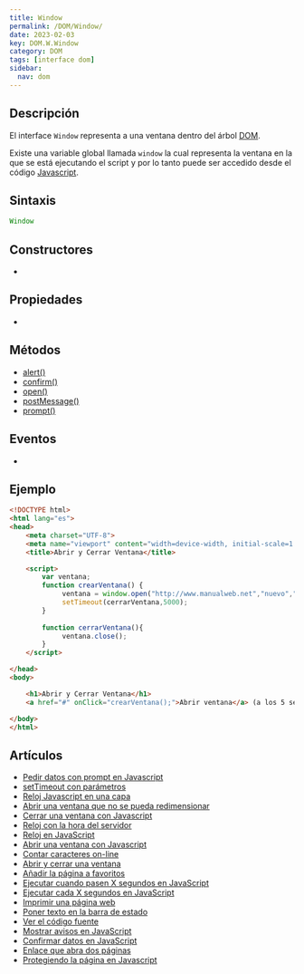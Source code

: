 ```yaml
---
title: Window
permalink: /DOM/Window/
date: 2023-02-03
key: DOM.W.Window
category: DOM
tags: [interface dom]
sidebar:
  nav: dom
---
```


## **Descripción**


El interface `Window` representa a una ventana dentro del árbol [DOM](http://www.manualweb.net/dom/).


Existe una variable global llamada `window` la cual representa la ventana en la que se está ejecutando el script y por lo tanto puede ser accedido desde el código [Javascript](https://www.manualweb.net/Javascript/).


## **Sintaxis**


```javascript
Window
```


## **Constructores**

- 

## Propiedades

- 

## **Métodos**

- [alert()](https://www.w3api.com/DOM/Window/alert/)
- [confirm()](https://www.w3api.com/DOM/Window/confirm)
- [open()](https://www.w3api.com/DOM/Window/open/)
- [postMessage()](https://www.w3api.com/DOM/Window/postMessage/)
- [prompt()](https://www.w3api.com/DOM/Window/prompt/)

## Eventos

- 

## **Ejemplo**


```html
<!DOCTYPE html>
<html lang="es">
<head>
    <meta charset="UTF-8">
    <meta name="viewport" content="width=device-width, initial-scale=1.0">
    <title>Abrir y Cerrar Ventana</title>

    <script>
        var ventana;
        function crearVentana() {
             ventana = window.open("http://www.manualweb.net","nuevo","width=400,height=400");
             setTimeout(cerrarVentana,5000);
        }
        
        function cerrarVentana(){
             ventana.close();
        }
    </script>

</head>
<body>

    <h1>Abrir y Cerrar Ventana</h1>
    <a href="#" onClick="crearVentana();">Abrir ventana</a> (a los 5 segundos se cerrara)

</body>
</html>
```


## Artículos

- [Pedir datos con prompt en Javascript](https://lineadecodigo.com/javascript/pedir-datos-con-prompt-en-javascript/)
- [setTimeout con parámetros](https://lineadecodigo.com/javascript/settimeout-con-parametros/)
- [Reloj Javascript en una capa](https://lineadecodigo.com/javascript/reloj-javascript-en-una-capa/)
- [Abrir una ventana que no se pueda redimensionar](https://lineadecodigo.com/javascript/abrir-una-ventana-que-no-se-pueda-redimensionar/)
- [Cerrar una ventana con Javascript](https://lineadecodigo.com/javascript/cerrar-una-ventana-con-javascript/)
- [Reloj con la hora del servidor](https://lineadecodigo.com/asp/reloj-con-la-hora-del-servidor/)
- [Reloj en JavaScript](https://lineadecodigo.com/javascript/reloj-en-javascript/)
- [Abrir una ventana con Javascript](https://lineadecodigo.com/javascript/abrir-una-ventana-con-javascript/)
- [Contar caracteres on-line](https://lineadecodigo.com/javascript/contar-caracteres-on-line/)
- [Abrir y cerrar una ventana](https://lineadecodigo.com/javascript/abrir-y-cerrar-una-ventana/)
- [Añadir la página a favoritos](https://lineadecodigo.com/javascript/anadir-la-pagina-a-favoritos/)
- [Ejecutar cuando pasen X segundos en JavaScript](https://lineadecodigo.com/javascript/ejecutar-cuando-pasen-x-segundos-en-javascript/)
- [Ejecutar cada X segundos en JavaScript](https://lineadecodigo.com/javascript/ejecutar-cada-x-segundos-en-javascript/)
- [Imprimir una página web](https://lineadecodigo.com/javascript/imprimir-una-pagina-web/)
- [Poner texto en la barra de estado](https://lineadecodigo.com/javascript/poner-texto-en-la-barra-de-estado/)
- [Ver el código fuente](https://lineadecodigo.com/javascript/ver-el-codigo-fuente/)
- [Mostrar avisos en JavaScript](https://lineadecodigo.com/javascript/mostrar-avisos-en-javascript/)
- [Confirmar datos en JavaScript](https://lineadecodigo.com/javascript/confirmar-datos-en-javascript/)
- [Enlace que abra dos páginas](https://lineadecodigo.com/html/enlace-que-abra-dos-paginas/)
- [Protegiendo la página en Javascript](https://lineadecodigo.com/javascript/protegiendo-la-pagina-en-javascript/)
